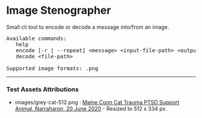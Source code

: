# Image Stenographer
Small cli tool to encode or decode a message into/from an image.

<pre>
Available commands:
   help                                                                   Shows the help message.
   encode [-r | --repeat] &lt;message&gt; &lt;input-file-path&gt; &lt;output-file-path&gt;  Encodes the given message into the image.
   decode &lt;file-path&gt;                                                     Decodes a message from the image.

Supported image formats: .png
</pre>

---

### Test Assets Attributions
- images/grey-cat-512.png : [Maine Coon Cat Trauma PTSD Support Animal, Narraharon, 20 June 2020](https://commons.wikimedia.org/wiki/File:Maine_Coon_Cat_Trauma_PTSD_Support_Animal.png) - Resized to 512 x 334 px.
